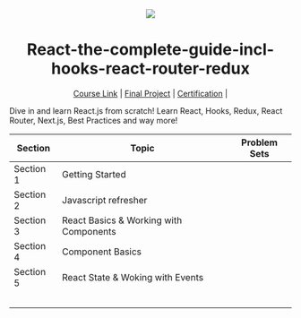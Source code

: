 <div align=center>
    <img src="https://miro.medium.com/v2/format:webp/1*i3hzpSEiEEMTuWIYviYweQ.png">
    <h1> React-the-complete-guide-incl-hooks-react-router-redux </h1>
</div>

<div align=center>
    <a href="https://www.udemy.com/course/react-the-complete-guide-incl-redux/learn/lecture/38345170#content">Course Link</a> |
    <a href=" ">Final Project</a> |
    <a href=" ">Certification</a> |
</div>


Dive in and learn React.js from scratch! Learn React, Hooks, Redux, React Router, Next.js, Best Practices and way more!


<div align="center">

|Section|Topic|Problem Sets|
|-----|-----------|----|
|Section 1 | Getting Started ||
|Section 2| Javascript refresher ||
|Section 3 | React Basics & Working with Components ||
|Section 4| Component Basics |  |
|Section 5 | React State & Woking with Events       |              |
|           |                                        |              |
|           |                                        |              |
|           |                                        |              |
|           |                                        |              |
|           |                                        |  |





